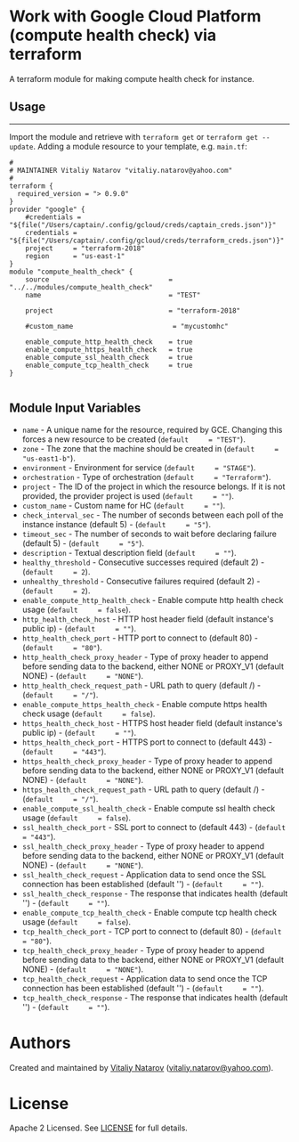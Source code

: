 # Work with Google Cloud  Platform (compute health check) via terraform

A terraform module for making compute health check for instance.
 
## Usage
--------

Import the module and retrieve with ```terraform get``` or ```terraform get --update```. Adding a module resource to your template, e.g. `main.tf`:

```
#
# MAINTAINER Vitaliy Natarov "vitaliy.natarov@yahoo.com"
#
terraform {
  required_version = "> 0.9.0"
}
provider "google" {
    #credentials = "${file("/Users/captain/.config/gcloud/creds/captain_creds.json")}"
    credentials = "${file("/Users/captain/.config/gcloud/creds/terraform_creds.json")}"
    project     = "terraform-2018"
    region      = "us-east-1"
}   
module "compute_health_check" {
    source                              = "../../modules/compute_health_check"
    name                                = "TEST"

    project                             = "terraform-2018"
    
    #custom_name                         = "mycustomhc"

    enable_compute_http_health_check    = true
    enable_compute_https_health_check   = true
    enable_compute_ssl_health_check     = true
    enable_compute_tcp_health_check     = true
}


```

Module Input Variables
----------------------
- `name` - A unique name for the resource, required by GCE. Changing this forces a new resource to be created (`default     = "TEST"`).
- `zone` - The zone that the machine should be created in (`default     = "us-east1-b"`).
- `environment` - Environment for service (`default     = "STAGE"`).
- `orchestration` - Type of orchestration (`default     = "Terraform"`).
- `project` - The ID of the project in which the resource belongs. If it is not provided, the provider project is used (`default     = ""`).
- `custom_name` - Custom name for HC (`default     = ""`).
- `check_interval_sec` - The number of seconds between each poll of the instance instance (default 5) - (`default     = "5"`).
- `timeout_sec` - The number of seconds to wait before declaring failure (default 5) - (`default     = "5"`).
- `description` - Textual description field (`default     = ""`).
- `healthy_threshold` - Consecutive successes required (default 2) - (`default     = 2`).
- `unhealthy_threshold` - Consecutive failures required (default 2) - (`default     = 2`).
- `enable_compute_http_health_check` - Enable compute http health check usage (`default     = false`).
- `http_health_check_host` - HTTP host header field (default instance's public ip) - (`default     = ""`).
- `http_health_check_port` - HTTP port to connect to (default 80) - (`default     = "80"`).
- `http_health_check_proxy_header` - Type of proxy header to append before sending data to the backend, either NONE or PROXY_V1 (default NONE) - (`default     = "NONE"`).
- `http_health_check_request_path` - URL path to query (default /) - (`default     = "/"`).
- `enable_compute_https_health_check` - Enable compute https health check usage (`default     = false`).
- `https_health_check_host` - HTTPS host header field (default instance's public ip) - (`default     = ""`).
- `https_health_check_port` - HTTPS port to connect to (default 443) - (`default     = "443"`).
- `https_health_check_proxy_header` - Type of proxy header to append before sending data to the backend, either NONE or PROXY_V1 (default NONE) - (`default     = "NONE"`).
- `https_health_check_request_path` - URL path to query (default /) - (`default     = "/"`).
- `enable_compute_ssl_health_check` - Enable compute ssl health check usage (`default     = false`).
- `ssl_health_check_port` - SSL port to connect to (default 443) - (`default     = "443"`).
- `ssl_health_check_proxy_header` - Type of proxy header to append before sending data to the backend, either NONE or PROXY_V1 (default NONE) - (`default     = "NONE"`).
- `ssl_health_check_request` - Application data to send once the SSL connection has been established (default '') - (`default     = ""`).
- `ssl_health_check_response` - The response that indicates health (default '') - (`default     = ""`).
- `enable_compute_tcp_health_check` - Enable compute tcp health check usage (`default     = false`).
- `tcp_health_check_port` - TCP port to connect to (default 80) - (`default     = "80"`).
- `tcp_health_check_proxy_header` - Type of proxy header to append before sending data to the backend, either NONE or PROXY_V1 (default NONE) - (`default     = "NONE"`).
- `tcp_health_check_request` - Application data to send once the TCP connection has been established (default '') - (`default     = ""`).
- `tcp_health_check_response` - The response that indicates health (default '') - (`default     = ""`).


Authors
=======

Created and maintained by [Vitaliy Natarov](https://github.com/SebastianUA)
(vitaliy.natarov@yahoo.com).

License
=======

Apache 2 Licensed. See [LICENSE](https://github.com/SebastianUA/terraform/blob/master/LICENSE) for full details.
